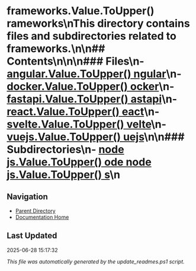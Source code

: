 ﻿# frameworks.Value.ToUpper() rameworks\nThis directory contains files and subdirectories related to frameworks.\n\n## Contents\n<!-- toc -->\n\n### Files\n- [angular.Value.ToUpper() ngular](./angular.md)\n- [docker.Value.ToUpper() ocker](./docker.md)\n- [fastapi.Value.ToUpper() astapi](./fastapi.md)\n- [react.Value.ToUpper() eact](./react.md)\n- [svelte.Value.ToUpper() velte](./svelte.md)\n- [vuejs.Value.ToUpper() uejs](./vuejs.md)\n\n### Subdirectories\n- [node js.Value.ToUpper() ode  node js.Value.ToUpper() s](./node_js/)\n
## Navigation

- [Parent Directory](../)
- [Documentation Home](../../)

## Last Updated

2025-06-28 15:17:32

*This file was automatically generated by the update_readmes.ps1 script.*
